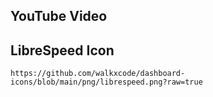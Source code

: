 ## YouTube Video

## LibreSpeed Icon

```text
https://github.com/walkxcode/dashboard-icons/blob/main/png/librespeed.png?raw=true
```
